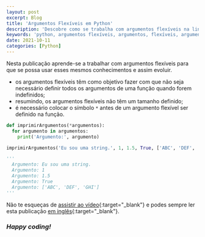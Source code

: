 ```yaml
---
layout: post
excerpt: Blog
title: 'Argumentos Flexíveis em Python'
description: 'Descobre como se trabalha com argumentos flexíveis na linguagem de programação Python. Obtém respostas às tuas dúvidas com a teoria e os exemplos apresentados.'
keywords: 'python, argumentos flexíveis, argumentos, flexíveis, argumento, publicação'
date: 2021-10-11
categories: [Python]
---
```


Nesta publicação aprende-se a trabalhar com argumentos flexíveis para que se possa usar esses mesmos conhecimentos e assim evoluir.

- os argumentos flexíveis têm como objetivo fazer com que não seja necessário definir todos os argumentos de uma função quando forem indefinidos;
- resumindo, os argumentos flexíveis não têm um tamanho definido;
- é necessário colocar o símbolo `*` antes de um argumento flexível ser definido na função.

```python
def imprimirArgumentos(*argumentos):
  for argumento in argumentos:
    print('Argumento:', argumento)

imprimirArgumentos('Eu sou uma string.', 1, 1.5, True, ['ABC', 'DEF', 'GHI'])

'''
  Argumento: Eu sou uma string.
  Argumento: 1
  Argumento: 1.5
  Argumento: True
  Argumento: ['ABC', 'DEF', 'GHI']
'''
```

Não te esqueças de [assistir ao vídeo](https://youtu.be/LhcLdqNjvpc){:target="\_blank"} e podes sempre ler esta publicação [em inglês](https://nelsonsilvadev.com/blog/20211011/flexible-arguments-in-python/){:target="\_blank"}.

### _Happy coding!_
